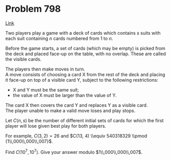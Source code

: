 # Problem 798

[Link](https://projecteuler.net/problem=798)

Two players play a game with a deck of cards which contains $s$ suits with each suit containing $n$ cards numbered from $1$ to $n$.

Before the game starts, a set of cards (which may be empty) is picked from the deck and placed face-up on the table, with no overlap. These are called the visible cards.

The players then make moves in turn.  
A move consists of choosing a card X from the rest of the deck and placing it face-up on top of a visible card Y, subject to the following restrictions:

*   X and Y must be the same suit;
*   the value of X must be larger than the value of Y.

The card X then covers the card Y and replaces Y as a visible card.  
The player unable to make a valid move loses and play stops.

Let $C(n, s)$ be the number of different initial sets of cards for which the first player will lose given best play for both players.

For example, $C(3, 2) = 26$ and $C(13, 4) \\equiv 540318329 \\pmod {1\\,000\\,000\\,007}$.

Find $C(10^7, 10^7)$. Give your answer modulo $1\\,000\\,000\\,007$.

